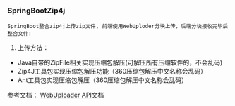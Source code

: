 ### SpringBootZip4j

`SpringBoot整合zip4j上传zip文件, 前端使用WebUploder分块上传，后端分块接收完毕后整合文件:`

1. 上传方法：
- Java自带的ZipFile相关实现压缩包解压(可解压所有压缩软件的，不会乱码)
- Zip4J工具包实现压缩包解压功能（360压缩包解压中文名称会乱码）
- Ant工具包实现压缩包解压（360压缩包解压中文名称会乱码）


参考文档：
[WebUploader API文档](http://fex.baidu.com/webuploader/doc/index.html)

